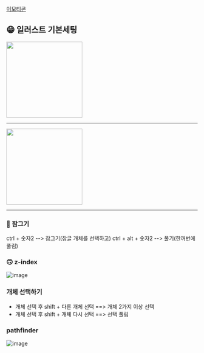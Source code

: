 [이모티콘](https://emojipedia.org/)

## 😁 일러스트 기본세팅 

<img src="https://user-images.githubusercontent.com/129016977/230839415-d6c52134-5dee-4499-8e89-cff7d54ae696.png" width="200">

---------------------------

<img src="https://user-images.githubusercontent.com/129016977/230839513-4e9eaa76-37e1-473b-bae9-a41a6ac7cddc.png" width="200">

------------------------------

### 🤔 잠그기
ctrl + 숫자2 --> 잠그기(잠글 개체를 선택하고)
ctrl + alt + 숫자2 --> 풀기(한꺼번에 풀림)

### 🙃 z-index

![image](https://user-images.githubusercontent.com/129016977/230842248-a300d9dc-3ec4-463b-ab5d-9079da0c6d77.png)


### 개체 선택하기

 - 개체 선택 후 shift + 다른 개체 선택 ==> 개체 2가지 이상 선택
 - 개체 선택 후 shift + 개체 다시 선택 ==> 선택 풀림

### pathfinder

![image](https://user-images.githubusercontent.com/129016977/230851151-f7a0d0c0-9821-4ccd-bde1-aa4f08d73dec.png)
